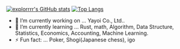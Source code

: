 
[![explorrrr's GitHub stats](https://github-readme-stats.vercel.app/api?username=explorrrr&count_private=true&show_icons=true)](https://github.com/anuraghazra/github-readme-stats)
[![Top Langs](https://github-readme-stats.vercel.app/api/top-langs/?username=explorrrr)](https://github.com/anuraghazra/github-readme-stats)

- 🔭 I’m currently working on ... Yayoi Co., Ltd..
- 🌱 I’m currently learning ... Rust, math, Algorithm, Data Structure, Statistics, Economics, Accounting, Machine Learning.
- ⚡ Fun fact: ... Poker, Shogi(Japanese chess), igo
